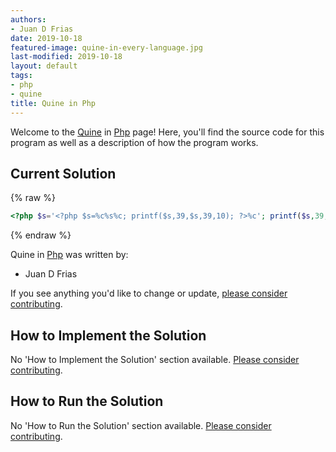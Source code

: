 ```yaml
---
authors:
- Juan D Frias
date: 2019-10-18
featured-image: quine-in-every-language.jpg
last-modified: 2019-10-18
layout: default
tags:
- php
- quine
title: Quine in Php
---
```


Welcome to the [Quine](https://sampleprograms.io/projects/quine) in [Php](https://sampleprograms.io/languages/php) page! Here, you'll find the source code for this program as well as a description of how the program works.

## Current Solution

{% raw %}

```php
<?php $s='<?php $s=%c%s%c; printf($s,39,$s,39,10); ?>%c'; printf($s,39,$s,39,10); ?>

```

{% endraw %}

Quine in [Php](https://sampleprograms.io/languages/php) was written by:

- Juan D Frias

If you see anything you'd like to change or update, [please consider contributing](https://github.com/TheRenegadeCoder/sample-programs).

## How to Implement the Solution

No 'How to Implement the Solution' section available. [Please consider contributing](https://github.com/TheRenegadeCoder/sample-programs-website).

## How to Run the Solution

No 'How to Run the Solution' section available. [Please consider contributing](https://github.com/TheRenegadeCoder/sample-programs-website).